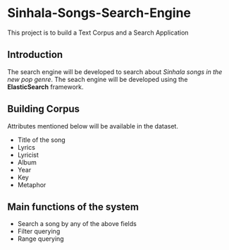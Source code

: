 # Sinhala-Songs-Search-Engine
This project is to build a Text Corpus and a Search Application

## Introduction
The search engine will be developed to search about *Sinhala songs in the new pop genre*. The seach engine will be developed using the **ElasticSearch** framework.

## Building Corpus
Attributes mentioned below will be available in the dataset.
- Title of the song
- Lyrics
- Lyricist
- Album
- Year
- Key
- Metaphor

## Main functions of the system
- Search a song by any of the above fields
- Filter querying
- Range querying
